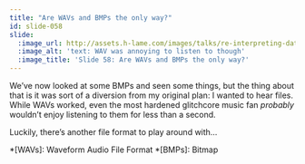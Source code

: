 ```yaml
---
title: "Are WAVs and BMPs the only way?"
id: slide-058
slide:
  :image_url: http://assets.h-lame.com/images/talks/re-interpreting-data/rubyconf-2023/slides/037.png
  :image_alt: 'text: WAV was annoying to listen to though'
  :image_title: 'Slide 58: Are WAVs and BMPs the only way?'
---
```

We’ve now looked at some BMPs and seen some things, but the thing about that is it was sort of a diversion from my original plan: I wanted to hear files.  While WAVs worked, even the most hardened glitchcore music fan _probably_ wouldn’t enjoy listening to them for less than a second.

Luckily, there’s another file format to play around with…

*[WAVs]: Waveform Audio File Format
*[BMPs]: Bitmap
